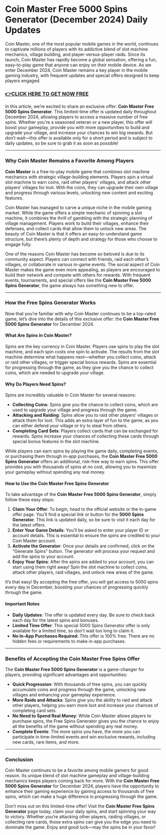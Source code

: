 # Coin Master Free 5000 Spins Generator (December 2024) Daily Updates

Coin Master, one of the most popular mobile games in the world, continues to captivate millions of players with its addictive blend of slot machine mechanics, village building, and player-versus-player raids. Since its launch, Coin Master has rapidly become a global sensation, offering a fun, easy-to-play game that anyone can enjoy on their mobile device. As we enter December 2024, Coin Master remains a key player in the mobile gaming industry, with frequent updates and special offers designed to keep players engaged.

### [👉CLICK HERE TO GET NOW FREE](https://freeforyou.xyz/coin/master/)

In this article, we’re excited to share an exclusive offer: **Coin Master Free 5000 Spins Generator**. This limited-time offer is updated daily throughout December 2024, allowing players to access a massive number of free spins. Whether you're a seasoned veteran or a new player, this offer will boost your gameplay, provide you with more opportunities to build and upgrade your village, and increase your chances to win big rewards. But don’t wait—this offer is available only for a short period and is subject to daily updates, so be sure to grab it as soon as possible!

---

### Why Coin Master Remains a Favorite Among Players

**Coin Master** is a free-to-play mobile game that combines slot machine mechanics with strategic village-building elements. Players spin a virtual slot machine to earn coins, raid other players' villages, and attack other players’ villages for loot. With the coins, they can upgrade their own village and progress through various levels, unlocking new content and exciting features.

Coin Master has managed to carve a unique niche in the mobile gaming market. While the game offers a simple mechanic of spinning a slot machine, it combines the thrill of gambling with the strategic planning of village management. Players work to build their villages, enhance their defenses, and collect cards that allow them to unlock new areas. The beauty of Coin Master is that it offers an easy-to-understand game structure, but there’s plenty of depth and strategy for those who choose to engage fully.

One of the reasons Coin Master has become so beloved is due to its community aspect. Players can connect with friends, raid each other’s villages, or collaborate in various in-game events. The social aspect of Coin Master makes the game even more appealing, as players are encouraged to build their network and compete with others for rewards. With frequent events, tournaments, and special offers like the **Coin Master Free 5000 Spins Generator**, the game always has something new to offer.

---

### How the Free Spins Generator Works

Now that you’re familiar with why Coin Master continues to be a top-rated game, let’s dive into the details of this exclusive offer: the **Coin Master Free 5000 Spins Generator** for December 2024.

#### **What Are Spins in Coin Master?**

Spins are the key currency in Coin Master. Players use spins to play the slot machine, and each spin costs one spin to activate. The results from the slot machine determine what happens next—whether you collect coins, attack or raid other villages, or trigger special bonus rewards. Spins are essential for progressing through the game, as they give you the chance to collect coins, which are needed to upgrade your village.

#### **Why Do Players Need Spins?**

Spins are incredibly valuable in Coin Master for several reasons:
- **Collecting Coins**: Spins give you the chance to collect coins, which are used to upgrade your village and progress through the game.
- **Attacking and Raiding**: Spins allow you to raid other players’ villages or attack them for loot. This adds an extra layer of fun to the game, as you can either defend your village or try to steal from others.
- **Completing Card Sets**: Players collect cards that can be exchanged for rewards. Spins increase your chances of collecting these cards through special bonus features in the slot machine.

While players can earn spins by playing the game daily, completing events, or purchasing them through in-app purchases, the **Coin Master Free 5000 Spins Generator** offers an additional, risk-free way to earn spins. This offer provides you with thousands of spins at no cost, allowing you to maximize your gameplay without spending any real money.

#### **How to Use the Coin Master Free Spins Generator**

To take advantage of the **Coin Master Free 5000 Spins Generator**, simply follow these easy steps:
1. **Claim Your Offer**: To begin, head to the official website or the in-game offer page. You’ll find a special link or button for the **5000 Spins Generator**. This link is updated daily, so be sure to visit it each day for the latest offers.
2. **Enter Your Game Details**: You’ll be asked to enter your player ID or account details. This is essential to ensure the spins are credited to your Coin Master account.
3. **Activate the Generator**: Once your details are confirmed, click on the “Generate Spins” button. The generator will process your request and add the spins to your account.
4. **Enjoy Your Spins**: After the spins are added to your account, you can start using them right away! Spin the slot machine to collect coins, attack other players, raid villages, and unlock new areas of the game.

It’s that easy! By accepting the free offer, you will get access to 5000 spins every day in December, boosting your chances of progressing quickly through the game.

#### **Important Notes**
- **Daily Updates**: The offer is updated every day. Be sure to check back each day for the latest spins and bonuses.
- **Limited Time Offer**: This special 5000 Spins Generator offer is only available for a limited time, so don't wait too long to claim it.
- **No In-App Purchases Required**: This offer is 100% free. There are no hidden fees or requirements to make in-app purchases.

---

### Benefits of Accepting the Coin Master Free Spins Offer

The **Coin Master Free 5000 Spins Generator** is a game-changer for players, providing significant advantages and opportunities:
- **Quick Progression**: With thousands of free spins, you can quickly accumulate coins and progress through the game, unlocking new villages and enhancing your gameplay experience.
- **More Raids and Attacks**: Spins give you the ability to raid and attack other players, helping you earn more loot and increase your chances of completing card sets.
- **No Need to Spend Real Money**: While Coin Master allows players to purchase spins, the Free Spins Generator gives you the chance to enjoy all the benefits of the game without spending any real money.
- **Complete Events**: The more spins you have, the more you can participate in time-limited events and win exclusive rewards, including new cards, rare items, and more.

---

### Conclusion

Coin Master continues to be a favorite among mobile gamers for good reason. Its unique blend of slot machine gameplay and village-building mechanics keeps players coming back for more. With the **Coin Master Free 5000 Spins Generator** for December 2024, players have the opportunity to enhance their gaming experience by gaining access to thousands of free spins, which can make a huge difference in progressing through the game.

Don’t miss out on this limited-time offer! Visit the **Coin Master Free Spins Generator** page today, claim your daily spins, and start spinning your way to victory. Whether you’re attacking other players, raiding villages, or collecting rare cards, those extra spins can give you the edge you need to dominate the game. Enjoy and good luck—may the spins be in your favor!
